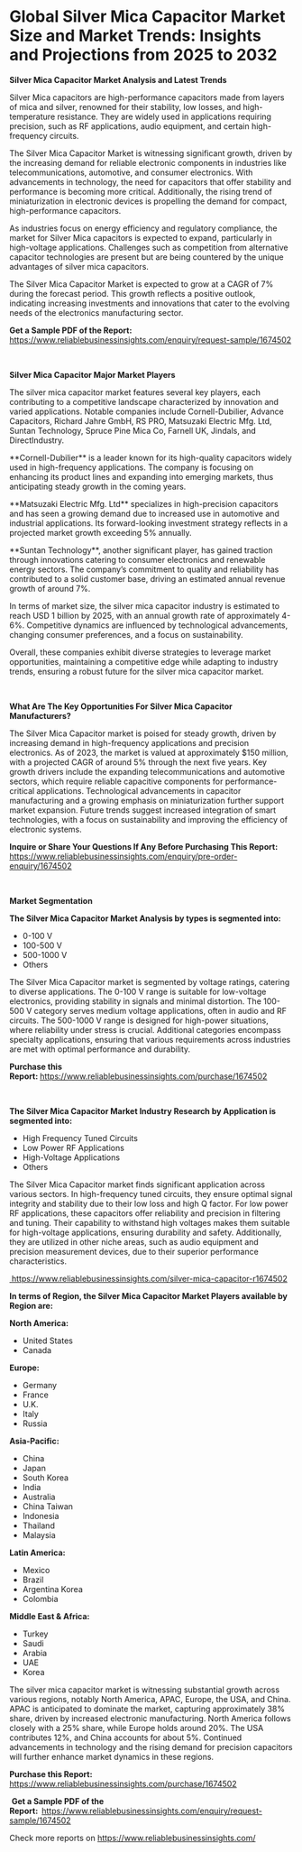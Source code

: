<p><h1>Global Silver Mica Capacitor Market Size and Market Trends: Insights and Projections from 2025 to 2032</h1></p><p><strong>Silver Mica Capacitor Market Analysis and Latest Trends</strong></p>
<p><p>Silver Mica capacitors are high-performance capacitors made from layers of mica and silver, renowned for their stability, low losses, and high-temperature resistance. They are widely used in applications requiring precision, such as RF applications, audio equipment, and certain high-frequency circuits.</p><p>The Silver Mica Capacitor Market is witnessing significant growth, driven by the increasing demand for reliable electronic components in industries like telecommunications, automotive, and consumer electronics. With advancements in technology, the need for capacitors that offer stability and performance is becoming more critical. Additionally, the rising trend of miniaturization in electronic devices is propelling the demand for compact, high-performance capacitors.</p><p>As industries focus on energy efficiency and regulatory compliance, the market for Silver Mica capacitors is expected to expand, particularly in high-voltage applications. Challenges such as competition from alternative capacitor technologies are present but are being countered by the unique advantages of silver mica capacitors.</p><p>The Silver Mica Capacitor Market is expected to grow at a CAGR of 7% during the forecast period. This growth reflects a positive outlook, indicating increasing investments and innovations that cater to the evolving needs of the electronics manufacturing sector.</p></p>
<p><strong>Get a Sample PDF of the Report:&nbsp;</strong> <a href="https://www.reliablebusinessinsights.com/enquiry/request-sample/1674502?utm_campaign=3050&utm_medium=2&utm_source=Github&utm_content=ia&utm_term=25032025&utm_id=silver-mica-capacitor">https://www.reliablebusinessinsights.com/enquiry/request-sample/1674502</a></p>
<p>&nbsp;</p>
<p><strong>Silver Mica Capacitor Major Market Players</strong></p>
<p><p>The silver mica capacitor market features several key players, each contributing to a competitive landscape characterized by innovation and varied applications. Notable companies include Cornell-Dubilier, Advance Capacitors, Richard Jahre GmbH, RS PRO, Matsuzaki Electric Mfg. Ltd, Suntan Technology, Spruce Pine Mica Co, Farnell UK, Jindals, and DirectIndustry.</p><p>**Cornell-Dubilier** is a leader known for its high-quality capacitors widely used in high-frequency applications. The company is focusing on enhancing its product lines and expanding into emerging markets, thus anticipating steady growth in the coming years.</p><p>**Matsuzaki Electric Mfg. Ltd** specializes in high-precision capacitors and has seen a growing demand due to increased use in automotive and industrial applications. Its forward-looking investment strategy reflects in a projected market growth exceeding 5% annually.</p><p>**Suntan Technology**, another significant player, has gained traction through innovations catering to consumer electronics and renewable energy sectors. The company’s commitment to quality and reliability has contributed to a solid customer base, driving an estimated annual revenue growth of around 7%.</p><p>In terms of market size, the silver mica capacitor industry is estimated to reach USD 1 billion by 2025, with an annual growth rate of approximately 4-6%. Competitive dynamics are influenced by technological advancements, changing consumer preferences, and a focus on sustainability. </p><p>Overall, these companies exhibit diverse strategies to leverage market opportunities, maintaining a competitive edge while adapting to industry trends, ensuring a robust future for the silver mica capacitor market.</p></p>
<p>&nbsp;</p>
<p><strong>What Are The Key Opportunities For Silver Mica Capacitor Manufacturers?</strong></p>
<p><p>The Silver Mica Capacitor market is poised for steady growth, driven by increasing demand in high-frequency applications and precision electronics. As of 2023, the market is valued at approximately $150 million, with a projected CAGR of around 5% through the next five years. Key growth drivers include the expanding telecommunications and automotive sectors, which require reliable capacitive components for performance-critical applications. Technological advancements in capacitor manufacturing and a growing emphasis on miniaturization further support market expansion. Future trends suggest increased integration of smart technologies, with a focus on sustainability and improving the efficiency of electronic systems.</p></p>
<p><strong>Inquire or Share Your Questions If Any Before Purchasing This Report:</strong> <a href="https://www.reliablebusinessinsights.com/enquiry/pre-order-enquiry/1674502?utm_campaign=3050&utm_medium=2&utm_source=Github&utm_content=ia&utm_term=25032025&utm_id=silver-mica-capacitor">https://www.reliablebusinessinsights.com/enquiry/pre-order-enquiry/1674502</a></p>
<p>&nbsp;</p>
<p><strong>Market Segmentation</strong></p>
<p><strong>The Silver Mica Capacitor Market Analysis by types is segmented into:</strong></p>
<p><ul><li>0-100 V</li><li>100-500 V</li><li>500-1000 V</li><li>Others</li></ul></p>
<p><p>The Silver Mica Capacitor market is segmented by voltage ratings, catering to diverse applications. The 0-100 V range is suitable for low-voltage electronics, providing stability in signals and minimal distortion. The 100-500 V category serves medium voltage applications, often in audio and RF circuits. The 500-1000 V range is designed for high-power situations, where reliability under stress is crucial. Additional categories encompass specialty applications, ensuring that various requirements across industries are met with optimal performance and durability.</p></p>
<p><strong>Purchase this Report:&nbsp;</strong><a href="https://www.reliablebusinessinsights.com/purchase/1674502?utm_campaign=3050&utm_medium=2&utm_source=Github&utm_content=ia&utm_term=25032025&utm_id=silver-mica-capacitor">https://www.reliablebusinessinsights.com/purchase/1674502</a></p>
<p>&nbsp;</p>
<p><strong>The Silver Mica Capacitor Market Industry Research by Application is segmented into:</strong></p>
<p><ul><li>High Frequency Tuned Circuits</li><li>Low Power RF Applications</li><li>High-Voltage Applications</li><li>Others</li></ul></p>
<p><p>The Silver Mica Capacitor market finds significant application across various sectors. In high-frequency tuned circuits, they ensure optimal signal integrity and stability due to their low loss and high Q factor. For low power RF applications, these capacitors offer reliability and precision in filtering and tuning. Their capability to withstand high voltages makes them suitable for high-voltage applications, ensuring durability and safety. Additionally, they are utilized in other niche areas, such as audio equipment and precision measurement devices, due to their superior performance characteristics.</p></p>
<p><a href="https://www.reliablebusinessinsights.com/silver-mica-capacitor-r1674502?utm_campaign=3050&utm_medium=2&utm_source=Github&utm_content=ia&utm_term=25032025&utm_id=silver-mica-capacitor">&nbsp;https://www.reliablebusinessinsights.com/silver-mica-capacitor-r1674502</a></p>
<p><strong>In terms of Region, the Silver Mica Capacitor Market Players available by Region are:</strong></p>
<p>
    <p> <strong> North America: </strong>
        <ul>
            <li>United States</li>
            <li>Canada</li>
        </ul>
        </p> 
    <p> <strong> Europe: </strong>
        <ul>
            <li>Germany</li>
            <li>France</li>
            <li>U.K.</li>
            <li>Italy</li>
            <li>Russia</li>
        </ul>
        </p> 
    <p> <strong> Asia-Pacific: </strong>
        <ul>
            <li>China</li>
            <li>Japan</li>
            <li>South Korea</li>
            <li>India</li>
            <li>Australia</li>
            <li>China Taiwan</li>
            <li>Indonesia</li>
            <li>Thailand</li>
            <li>Malaysia</li>
        </ul>
        </p> 
    <p> <strong> Latin America: </strong>
        <ul>
            <li>Mexico</li>
            <li>Brazil</li>
            <li>Argentina Korea</li>
            <li>Colombia</li>
        </ul>
        </p> 
    <p> <strong> Middle East & Africa: </strong>
        <ul>
            <li>Turkey</li>
            <li>Saudi</li>
            <li>Arabia</li>
            <li>UAE</li>
            <li>Korea</li>
        </ul>
    </p>
    </p>
<p><p>The silver mica capacitor market is witnessing substantial growth across various regions, notably North America, APAC, Europe, the USA, and China. APAC is anticipated to dominate the market, capturing approximately 38% share, driven by increased electronic manufacturing. North America follows closely with a 25% share, while Europe holds around 20%. The USA contributes 12%, and China accounts for about 5%. Continued advancements in technology and the rising demand for precision capacitors will further enhance market dynamics in these regions.</p></p>
<p><strong>Purchase this Report: </strong><a href="https://www.reliablebusinessinsights.com/purchase/1674502?utm_campaign=3050&utm_medium=2&utm_source=Github&utm_content=ia&utm_term=25032025&utm_id=silver-mica-capacitor">https://www.reliablebusinessinsights.com/purchase/1674502</a></p>
<p>&nbsp;<strong>Get a Sample PDF of the Report:&nbsp;&nbsp;</strong><a href="https://www.reliablebusinessinsights.com/enquiry/request-sample/1674502?utm_campaign=3050&utm_medium=2&utm_source=Github&utm_content=ia&utm_term=25032025&utm_id=silver-mica-capacitor">https://www.reliablebusinessinsights.com/enquiry/request-sample/1674502</a></p>
<p><strong></strong></p>
<p>Check more reports on <a href="https://www.reliablebusinessinsights.com/?utm_campaign=3050&utm_medium=2&utm_source=Github&utm_content=ia&utm_term=25032025&utm_id=silver-mica-capacitor">https://www.reliablebusinessinsights.com/</a></p>